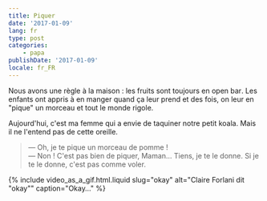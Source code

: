 ```yaml
---
title: Piquer
date: '2017-01-09'
lang: fr
type: post
categories:
    - papa
publishDate: '2017-01-09'
locale: fr_FR
---
```


Nous avons une règle à la maison : les fruits sont toujours en <span lang="en">open bar</span>. Les enfants ont appris à en manger quand ça leur prend et des fois, on leur en "pique" un morceau et tout le monde rigole.

<!-- more -->

Aujourd'hui, c'est ma femme qui a envie de taquiner notre petit koala. Mais il ne l'entend pas de cette oreille.

> — Oh, je te pique un morceau de pomme !  
> — Non ! C'est pas bien de piquer, Maman… Tiens, je te le donne. Si je te le donne, c'est pas comme voler.

{% include video_as_a_gif.html.liquid
    slug="okay"
    alt="Claire Forlani dit &quot;okay&quot;"
    caption="Okay…"
%}
